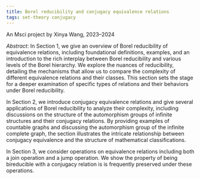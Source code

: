 ```yaml
---
title: Borel reducibility and conjugacy equivalence relations
tags: set-theory conjugacy
---
```


An Msci project by Xinya Wang, 2023&ndash;2024<!--more-->

*Abstract*: In Section 1, we give an overview of Borel reducibility of equivalence relations, including foundational definitions, examples, and an introduction to the rich interplay between Borel reducibility and various levels of the Borel hierarchy. We explore the nuances of reducibility, detailing the mechanisms that allow us to compare the complexity of different equivalence relations and their classes. This section sets the stage for a deeper examination of specific types of relations and their behaviors under Borel reducibility.

In Section 2, we introduce conjugacy equivalence relations and give several applications of Borel reducibility to analyze their complexity, including discussions on the structure of the automorphism groups of infinite structures and their conjugacy relations. By providing examples of countable graphs and discussing the automorphism group of the infinite complete graph, the section illustrates the intricate relationship between conjugacy equivalence and the structure of mathematical classifications.

In Section 3, we consider operations on equivalence relations including both a join operation and a jump operation. We show the property of being bireducible with a conjugacy relation is is frequently preserved under these operations.
